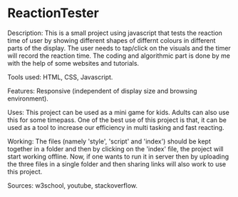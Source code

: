 # ReactionTester

Description: This is a small project using javascript that tests the reaction time of user by showing different shapes of differnt colours in different parts of the display. The user needs to tap/click on the visuals and the timer will record the reaction time. The coding and algorithmic part is done by me with the help of some websites and tutorials.

Tools used: HTML, CSS, Javascript.

Features: Responsive (independent of display size and browsing environment).

Uses: This project can be used as a mini game for kids. Adults can also use this for some timepass. One of the best use of this project is that, it can be used as a tool to increase our efficiency in multi tasking and fast reacting.

Working: The files (namely 'style', 'script' and 'index') should be kept together in a folder and then by clicking on the 'index' file, the project will start working offline. Now, if one wants to run it in server then by uploading the three files in a single folder and then sharing links will also work to use this project.

Sources: w3school, youtube, stackoverflow.
